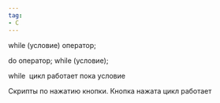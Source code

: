 ```yaml
---
tag:
- C
---
```

while (условие)
оператор;

do
оператор;
while (условие);

  
while  цикл работает пока условие

Скрипты по нажатию кнопки. Кнопка нажата цикл работает
